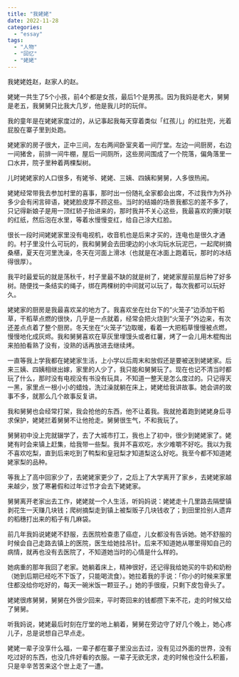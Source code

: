 ```yaml
---
title: "我姥姥"
date: 2022-11-28
categories: 
  - "essay"
tags: 
  - "人物"
  - "回忆"
  - "姥姥"
---
```


我姥姥姓赵，赵家人的赵。

姥姥一共生了5个小孩，前4个都是女孩，最后1个是男孩。因为我妈是老大，舅舅是老五，我舅舅只比我大几岁，他是我儿时的玩伴。

我的童年是在姥姥家度过的，从记事起我每天穿着类似「红孩儿」的红肚兜，光着屁股在寨子里到处跑。

姥姥家的房子很大，正中三间，左右两间卧室夹着一间厅堂。左边一间厨房，右边一间猪舍，前排一间牛棚，屋后一间厕所，这些房间围成了一个院落，偏角落里一口水井，院子里种着两棵梨树。

儿时姥姥家的人口很多，有姥爷、姥姥、三姨、四姨和舅舅，人多很热闹。

姥姥经常带我去参加村里的喜事，那时出一份随礼全家都会出席，不过我作为外孙多少会有闲言碎语，姥姥脸皮厚不顾这些。当时的结婚的场景我都忘的差不多了，只记得新娘子是用一顶红轿子抬进来的，那时我并不关心这些，我最喜欢的撕对联的红纸，然后泡在水里，等着水慢慢变红，给自己涂大红脸。

很长一段时间姥姥家里没有电视机，收音机也是后来才买的，连电也是很久才通的。村子里没什么可玩的，我和舅舅会去田埂边的小水沟玩水玩泥巴，一起爬树摘桑椹，夏天在河里洗澡，冬天在河面上滑冰（也就是在冰面上跑着玩，那时的冰结得很厚）。

我平时最爱玩的就是荡秋千，村子里最不缺的就是树了，姥姥家屋前屋后种了好多树。随便找一条结实的绳子，绑在两棵树的中间就可以玩了，每次我都可以玩好久。

姥姥家的厨房是我最喜欢呆的地方了。我喜欢坐在灶台下的“火笼子”边添加干稻草，干稻草点燃的很快，几乎是一点就着，经常会把火烧到“火笼子”外边来，有次还差点点着了整个厨房。冬天坐在“火笼子”边取暖，看着一大把稻草慢慢被点燃，慢慢地化成灰烬。我和舅舅喜欢在草灰里埋馒头或者红薯，烤了一会儿用木棍掏出来拍拍看熟了没有，没熟的话再放进去继续烤。

一直等我上学我都在姥姥家生活，上小学以后周末和放假还是要被送到姥姥家。后来三姨、四姨相继出嫁，家里的人少了，我只能和舅舅玩了。现在也记不清当时都玩了什么，那时没有电视没有书没有玩具，不知道一整天是怎么度过的。只记得天一黑，家里点一根小小的蜡烛，洗过澡就躺在床上，姥姥给我讲故事。她会讲的故事不多，就那么几个故事反复讲。

我和舅舅也会经常打架，我会抢他的东西，他不让着我。我就抢着跑到姥姥身后寻求保护，姥姥拦着舅舅不让他抢走。舅舅很生气，不和我玩了。

舅舅初中没上完就辍学了，去了大城市打工，我也上了初中，很少到姥姥家了。姥姥有时会来镇上赶集，给我带一些梨。我并不喜欢吃，水少难嚼不好吃。我以为我不喜欢吃梨，直到后来吃到了鸭梨和皇冠梨才知道梨这么好吃。我至今都不知道姥姥家梨的品种。

等我上了高中回家少了，去姥姥家更少了，之后上了大学离开了家乡，去姥姥家越来越少，放了寒暑假和过年过节才会去下姥姥家。

舅舅离开老家出去工作，姥姥就一个人生活，听妈妈说：姥姥走十几里路去隔壁镇剥花生一天赚几块钱；爬树摘梨走到镇上被梨贩子几块钱收了；到田里捡别人遗弃的稻穗打出来的稻子有几麻袋。

前几年我妈说姥姥不舒服，去医院检查患了癌症，儿女都没有告诉她。她不舒服的时候会自己走路去镇上的医院，医生给她挂吊针。后来不知道她从哪里得知自己的病情，就再也没有去医院了，不知道她当时的心情是什么样的。

她病重的那年我回了老家。她躺着床上，精神很好，还记得我给她买的牛奶和奶粉（她到后期已经吃不下饭了，只能喝流食）。她拉着我的手说：「你小的时候来家里住都没给你吃好的，每天一碗米饭一颗豆子。」她的手很瘦，只剩下皮包骨头了。

姥姥很疼舅舅，舅舅在外很少回来，平时寄回来的钱都攒下来不花，走的时候又给了舅舅。

听我妈说，姥姥最后时刻在厅堂的地上躺着，舅舅在旁边守了好几个晚上，她心疼儿子，总是说想自己早点走。

姥姥一辈子没享什么福，一辈子都在寨子里没出去过，没有见过外面的世界，没有吃过好的东西，也没几件好看的衣服。一辈子无欲无求，走的时候也没什么积蓄，只是辛辛苦苦来这个世上走了一遭。
